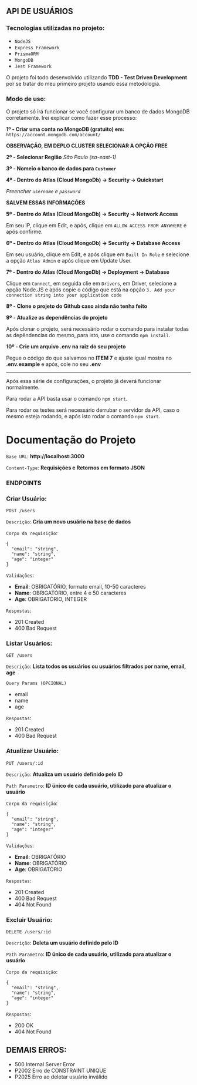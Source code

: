 ## API DE USUÁRIOS

### Tecnologias utilizadas no projeto:

- `NodeJS`
- `Express Framework`
- `PrismaORM`
- `MongoDB`
- `Jest Framework`

O projeto foi todo desenvolvido utilizando **TDD - Test Driven Development** por se tratar do meu primeiro projeto usando essa metodologia.

### Modo de uso:

O projeto só irá funcionar se você configurar um banco de dados MongoDB corretamente. Irei explicar como fazer esse processo:

**1º - Criar uma conta no MongoDB (gratuito) em:**
`https://account.mongodb.com/account/`

**OBSERVAÇÃO, EM DEPLO CLUSTER SELECIONAR A OPÇÃO FREE**

**2º - Selecionar Região**
*São Paulo (sa-east-1)*

**3º - Nomeio o banco de dados para `Customer`**

**4º -  Dentro do Atlas (Cloud MongoDb) -> Security -> Quickstart**

*Preencher `username` e `password`*

**SALVEM ESSAS INFORMAÇÕES**

**5º -  Dentro do Atlas (Cloud MongoDb) -> Security -> Network Access**

Em seu IP, clique em Edit, e após, clique em `ALLOW ACCESS FROM ANYWHERE` e após confirme.

**6º -  Dentro do Atlas (Cloud MongoDb) -> Security -> Database Access**

Em seu usuário, clique em Edit, e após clique em `Built In Role` e selecione a opção `Atlas Admin` e após clique em Update User.

**7º - Dentro do Atlas (Cloud MongoDb) -> Deployment -> Database**

Clique em `Connect`, em seguida clie em `Drivers`, em Driver, selecione a opção Node.JS e após copie o código que está na opção `3. Add your connection string into your application code`

**8º - Clone o projeto do Github caso ainda não tenha feito**

**9º - Atualize as dependências do projeto**

Após clonar o projeto, será necessário rodar o comando para instalar todas as depêndencias do mesmo, para isto, use o comando `npm install`.

**10º - Crie um arquivo .env na raiz do seu projeto**

Pegue o código do que salvamos no **ITEM 7** e ajuste igual mostra no **.env.example** e após, cole no seu **.env**

---

Após essa série de configurações, o projeto já deverá funcionar normalmente.

Para rodar a API basta usar o comando `npm start`.

Para rodar os testes será necessário derrubar o servidor da API, caso o mesmo esteja rodando, e após isto rodar o comando `npm start`.

# Documentação do Projeto

`Base URL`: **http://localhost:3000**

`Content-Type`: **Requisições e Retornos em formato JSON**

### ENDPOINTS

### Criar Usuário:

`POST /users`

`Descrição`: **Cria um novo usuário na base de dados**

`Corpo da requisição`:

```
{
  "email": "string",
  "name": "string",
  "age": "integer"
}
```

`Validações`:

- **Email**: OBRIGATÓRIO, formato email, 10-50 caracteres
- **Name**: OBRIGATÓRIO, entre 4 e 50 caracteres
- **Age**: OBRIGATÓRIO, INTEGER

`Respostas`:

- 201 Created
- 400 Bad Request

### Listar Usuários:

`GET /users`

`Descrição`: **Lista todos os usuários ou usuários filtrados por name, email, age**

`Query Params (OPCIONAL)`

- email
- name
- age

`Respostas`:

- 201 Created
- 400 Bad Request

### Atualizar Usuário:

`PUT /users/:id`

`Descrição`: **Atualiza um usuário definido pelo ID**

`Path Parametro`: **ID único de cada usuário, utilizado para atualizar o usuário**

`Corpo da requisição`:

```
{
  "email": "string",
  "name": "string",
  "age": "integer"
}
```

`Validações`:

- **Email**: OBRIGATÓRIO
- **Name**: OBRIGATÓRIO
- **Age**: OBRIGATÓRIO

`Respostas`:

- 201 Created
- 400 Bad Request
- 404 Not Found

### Excluir Usuário:

`DELETE /users/:id`

`Descrição`: **Deleta um usuário definido pelo ID**

`Path Parametro`: **ID único de cada usuário, utilizado para atualizar o usuário**

`Corpo da requisição`:

```
{
  "email": "string",
  "name": "string",
  "age": "integer"
}
```

`Respostas`:

- 200 OK
- 404 Not Found

## DEMAIS ERROS:

- 500 Internal Server Error
- P2002 Erro de CONSTRAINT UNIQUE
- P2025 Erro ao deletar usuário inválido